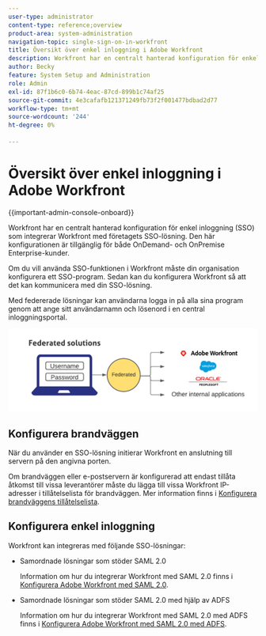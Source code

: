 ```yaml
---
user-type: administrator
content-type: reference;overview
product-area: system-administration
navigation-topic: single-sign-on-in-workfront
title: Översikt över enkel inloggning i Adobe Workfront
description: Workfront har en centralt hanterad konfiguration för enkel inloggning (SSO) som enkelt kan integrera Workfront med företagets befintliga SSO-lösning. Den här konfigurationen är enkel att konfigurera och hantera och är tillgänglig för både OnDemand- och OnPremise Enterprise-kunder.
author: Becky
feature: System Setup and Administration
role: Admin
exl-id: 87f1b6c0-6b74-4eac-87cd-899b1c74af25
source-git-commit: 4e3cafafb121371249fb73f2f001477bdbad2d77
workflow-type: tm+mt
source-wordcount: '244'
ht-degree: 0%

---
```


# Översikt över enkel inloggning i Adobe Workfront

<!--Audited: 12/2023-->

{{important-admin-console-onboard}}


Workfront har en centralt hanterad konfiguration för enkel inloggning (SSO) som integrerar Workfront med företagets SSO-lösning. Den här konfigurationen är tillgänglig för både OnDemand- och OnPremise Enterprise-kunder.

Om du vill använda SSO-funktionen i Workfront måste din organisation konfigurera ett SSO-program. Sedan kan du konfigurera Workfront så att det kan kommunicera med din SSO-lösning.

Med federerade lösningar kan användarna logga in på alla sina program genom att ange sitt användarnamn och lösenord i en central inloggningsportal.

![](assets/overview-sso-wf-fed-only.png)


## Konfigurera brandväggen

När du använder en SSO-lösning initierar Workfront en anslutning till servern på den angivna porten.

Om brandväggen eller e-postservern är konfigurerad att endast tillåta åtkomst till vissa leverantörer måste du lägga till vissa Workfront IP-adresser i tillåtelselista för brandväggen. Mer information finns i [Konfigurera brandväggens tillåtelselista](../../../administration-and-setup/get-started-wf-administration/configure-your-firewall.md).

## Konfigurera enkel inloggning

Workfront kan integreras med följande SSO-lösningar:

* Samordnade lösningar som stöder SAML 2.0

  Information om hur du integrerar Workfront med SAML 2.0 finns i [Konfigurera Adobe Workfront med SAML 2.0](../../../administration-and-setup/add-users/single-sign-on/configure-workfront-saml-2.md).

* Samordnade lösningar som stöder SAML 2.0 med hjälp av ADFS

  Information om hur du integrerar Workfront med SAML 2.0 med ADFS finns i [Konfigurera Adobe Workfront med SAML 2.0 med ADFS](../../../administration-and-setup/add-users/single-sign-on/configure-workfront-saml-2-adfs.md).
